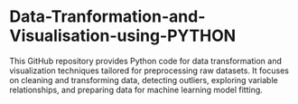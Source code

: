 # Data-Tranformation-and-Visualisation-using-PYTHON
This GitHub repository provides Python code for data transformation and visualization techniques tailored for preprocessing raw datasets. It focuses on cleaning and transforming data, detecting outliers, exploring variable relationships, and preparing data for machine learning model fitting.
